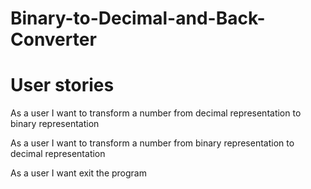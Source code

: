 # Binary-to-Decimal-and-Back-Converter

# User stories


As a user I want to transform a number from decimal representation to binary representation

As a user I want to transform a number from binary representation to decimal representation

As a user I want exit the program

